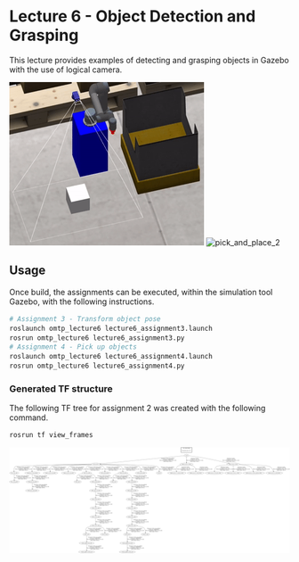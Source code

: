 # Lecture 6 - Object Detection and Grasping

This lecture provides examples of detecting and grasping objects in Gazebo with the use of logical camera.

![pick_and_place_1](graphics/pick_and_place_1.gif) ![pick_and_place_2](graphics/pick_and_place_2.gif)


## Usage
Once build, the assignments can be executed, within the simulation tool Gazebo, with the following instructions.

```bash
# Assignment 3 - Transform object pose
roslaunch omtp_lecture6 lecture6_assignment3.launch
rosrun omtp_lecture6 lecture6_assignment3.py 
# Assignment 4 - Pick up objects
roslaunch omtp_lecture6 lecture6_assignment4.launch
rosrun omtp_lecture6 lecture6_assignment4.py 
```

### Generated TF structure
The following TF tree for assignment 2 was created with the following command.
```bash
rosrun tf view_frames
```

![tf_tree](graphics/tf_tree.png)

